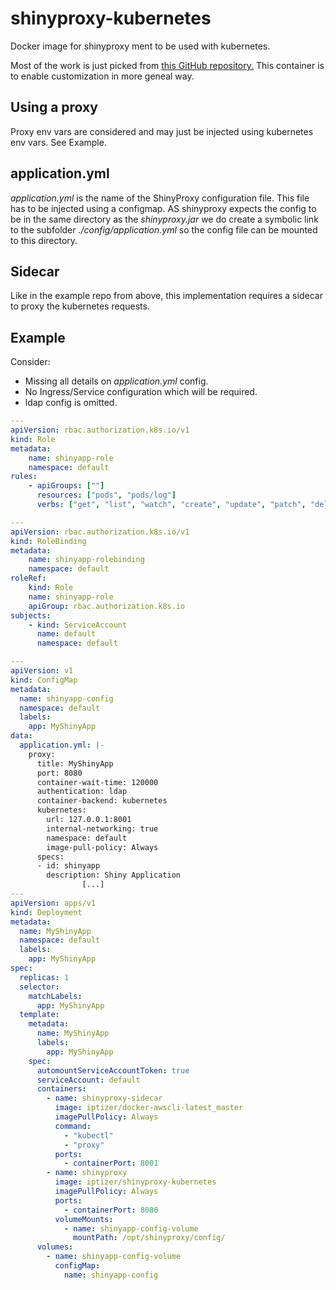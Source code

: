 # shinyproxy-kubernetes

Docker image for shinyproxy ment to be used with kubernetes.

Most of the work is just picked from [this GitHub repository.](https://github.com/openanalytics/shinyproxy-config-examples/tree/master/03-containerized-kubernetes) This container is to enable customization in more geneal way.

## Using a proxy

Proxy env vars are considered and may just be injected using kubernetes env vars. See Example.

## application.yml

*application.yml* is the name of the ShinyProxy configuration file. This file has to be injected using a configmap. AS shinyproxy expects the config to be in the same directory as the *shinyproxy.jar* we do create a symbolic link to the subfolder *./config/application.yml* so the config file can be mounted to this directory.

## Sidecar

Like in the example repo from above, this implementation requires a sidecar to proxy the kubernetes requests.

## Example

Consider:

* Missing all details on *application.yml* config.
* No Ingress/Service configuration which will be required.
* ldap config is omitted.


```yaml
---
apiVersion: rbac.authorization.k8s.io/v1
kind: Role 
metadata:
    name: shinyapp-role
    namespace: default
rules:
    - apiGroups: [""]
      resources: ["pods", "pods/log"]
      verbs: ["get", "list", "watch", "create", "update", "patch", "delete"]

---
apiVersion: rbac.authorization.k8s.io/v1
kind: RoleBinding
metadata:
    name: shinyapp-rolebinding
    namespace: default
roleRef:
    kind: Role 
    name: shinyapp-role
    apiGroup: rbac.authorization.k8s.io 
subjects:
    - kind: ServiceAccount 
      name: default 
      namespace: default

---
apiVersion: v1
kind: ConfigMap
metadata:
  name: shinyapp-config
  namespace: default
  labels:
    app: MyShinyApp
data:
  application.yml: |-
    proxy:
      title: MyShinyApp
      port: 8080
      container-wait-time: 120000
      authentication: ldap
      container-backend: kubernetes
      kubernetes:
        url: 127.0.0.1:8001
        internal-networking: true
        namespace: default
        image-pull-policy: Always
      specs:
      - id: shinyapp
        description: Shiny Application
				[...]
---
apiVersion: apps/v1
kind: Deployment
metadata:
  name: MyShinyApp
  namespace: default
  labels:
    app: MyShinyApp
spec:
  replicas: 1
  selector:
    matchLabels:
      app: MyShinyApp
  template:
    metadata:
      name: MyShinyApp
      labels:
        app: MyShinyApp
    spec:
      automountServiceAccountToken: true
      serviceAccount: default
      containers:
        - name: shinyproxy-sidecar
          image: iptizer/docker-awscli-latest_master
          imagePullPolicy: Always
          command:
            - "kubectl"
            - "proxy"
          ports:
            - containerPort: 8001
        - name: shinyproxy
          image: iptizer/shinyproxy-kubernetes
          imagePullPolicy: Always
          ports:
            - containerPort: 8080
          volumeMounts:
            - name: shinyapp-config-volume
              mountPath: /opt/shinyproxy/config/
      volumes:
        - name: shinyapp-config-volume
          configMap:
            name: shinyapp-config
```
